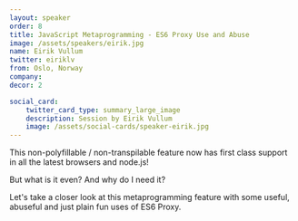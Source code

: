 ```yaml
---
layout: speaker
order: 8
title: JavaScript Metaprogramming - ES6 Proxy Use and Abuse
image: /assets/speakers/eirik.jpg
name: Eirik Vullum
twitter: eiriklv
from: Oslo, Norway
company:
decor: 2

social_card:
    twitter_card_type: summary_large_image
    description: Session by Eirik Vullum
    image: /assets/social-cards/speaker-eirik.jpg
---
```


This non-polyfillable / non-transpilable feature now has first class support in all the latest browsers and node.js!

But what is it even?
And why do I need it?

Let's take a closer look at this metaprogramming feature with some useful, abuseful and just plain fun uses of ES6 Proxy.